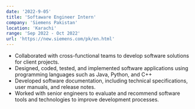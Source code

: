 ```yaml
---
date: '2022-9-05'
title: 'Softaware Engineer Intern'
company: 'Siemens Pakistan'
location: 'Karachi'
range: 'Sep 2022 - Oct 2022'
url: 'https://new.siemens.com/pk/en.html'
---
```


-	Collaborated with cross-functional teams to develop software solutions for client projects.
-	Designed, coded, tested, and implemented software applications using programming languages such as Java, Python, and C++
-	Developed software documentation, including technical specifications, user manuals, and release notes.
-	Worked with senior engineers to evaluate and recommend software tools and technologies to improve development processes.
